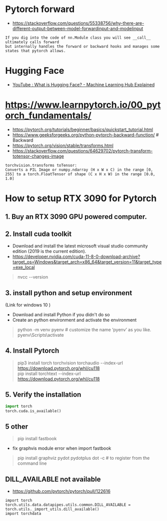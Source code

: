 # Pytorch forward
- https://stackoverflow.com/questions/55338756/why-there-are-different-output-between-model-forwardinput-and-modelinput
```
If you dig into the code of nn.Module class you will see __call__ ultimately calls forward
but internally handles the forward or backward hooks and manages some states that pytorch allows. 
```

# Hugging Face
- [YouTube : What is Hugging Face? - Machine Learning Hub Explained](https://www.youtube.com/watch?v=1AUjKfpRZVo)



# https://www.learnpytorch.io/00_pytorch_fundamentals/
- https://pytorch.org/tutorials/beginner/basics/quickstart_tutorial.html  
- https://www.geeksforgeeks.org/python-pytorch-backward-function/   # Backward   
- https://pytorch.org/vision/stable/transforms.html
- https://stackoverflow.com/questions/64629702/pytorch-transform-totensor-changes-image  
```
torchvision.transforms toTensor:
Converts a PIL Image or numpy.ndarray (H x W x C) in the range [0, 255] to a torch.FloatTensor of shape (C x H x W) in the range [0.0, 1.0]
```





# How to setup RTX 3090 for Pytorch

## 1. Buy an RTX 3090 GPU powered computer.   

## 2. Install cuda toolkit
- Download and install the latest microsoft visual studio community edition (2019 is the current edition).   
- https://developer.nvidia.com/cuda-11-8-0-download-archive?target_os=Windows&target_arch=x86_64&target_version=11&target_type=exe_local
> nvcc --version
> 
## 3. install python and setup environment  
(Link for windows 10 ) 
- Download and install Python if you didn't do so  
- Create an python environment and activate the environment
> python -m venv pyenv  # customize the name ‘pyenv’ as you like. 
> pyenv\Scripts\activate
> 
## 4. Install Pytorch
> pip3 install torch torchvision torchaudio --index-url https://download.pytorch.org/whl/cu118   
> pip install torchtext --index-url https://download.pytorch.org/whl/cu118


## 5. Verify the installation    
```py
import torch
torch.cuda.is_available()
```

## 5 other  
> pip install fastbook   
- fix graphvis module error when import fastbook
> pip install graphviz pydot  pydotplus
> dot -c # to register from the command line
>

## DILL_AVAILABLE not available  
- https://github.com/pytorch/pytorch/pull/122616  
```  
import torch  
torch.utils.data.datapipes.utils.common.DILL_AVAILABLE = torch.utils._import_utils.dill_available()  
import torchdata  
```

